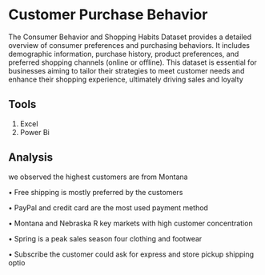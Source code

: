 
# Customer Purchase Behavior

The Consumer Behavior and Shopping Habits Dataset provides a 
detailed overview of consumer preferences and purchasing 
behaviors. It includes demographic information, purchase 
history, product preferences, and preferred shopping channels 
(online or offline). This dataset is essential for businesses aiming 
to tailor their strategies to meet customer needs and enhance 
their shopping experience, ultimately driving sales and loyalty

## Tools

1. Excel
2. Power Bi

## Analysis

we observed the highest customers are from Montana

• Free shipping is mostly preferred by the customers

• PayPal and credit card are the most used payment method

• Montana and Nebraska R key markets with high customer concentration

• Spring is a peak sales season four clothing and footwear

• Subscribe the customer could ask for express and store pickup shipping optio